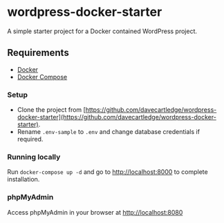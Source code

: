 # wordpress-docker-starter

A simple starter project for a Docker contained WordPress project.

## Requirements

- [Docker](https://docs.docker.com/install/)
- [Docker Compose](https://docs.docker.com/compose/install/)

### Setup

- Clone the project from [https://github.com/davecartledge/wordpress-docker-starter](https://github.com/davecartledge/wordpress-docker-starter).
- Rename `.env-sample` to `.env` and change database credentials if required.

### Running locally

Run `docker-compose up -d` and go to [http://localhost:8000](http://localhost:8000) to complete installation.

### phpMyAdmin

Access phpMyAdmin in your browser at [http://localhost:8080](http://localhost:8080)
